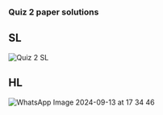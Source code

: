 ### Quiz 2 paper solutions 

## SL 
![Quiz 2 SL](https://github.com/user-attachments/assets/9d3a7495-0397-46bc-805f-dd194428c062)

## HL
![WhatsApp Image 2024-09-13 at 17 34 46](https://github.com/user-attachments/assets/a208c85d-11ef-410d-852d-8a89b0e67ca3)
